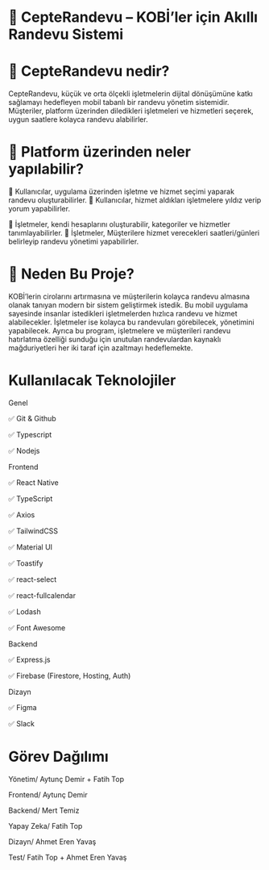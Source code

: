 


# 📱 CepteRandevu – KOBİ’ler için Akıllı Randevu Sistemi



# 💼 CepteRandevu nedir?

CepteRandevu, küçük ve orta ölçekli işletmelerin dijital dönüşümüne katkı sağlamayı hedefleyen mobil tabanlı bir randevu yönetim sistemidir.
Müşteriler, platform üzerinden diledikleri işletmeleri ve hizmetleri seçerek, uygun saatlere kolayca randevu alabilirler.


# 📱 Platform üzerinden neler yapılabilir?

📌 Kullanıcılar, uygulama üzerinden işletme ve hizmet seçimi yaparak randevu oluşturabilirler.
🌟 Kullanıcılar, hizmet aldıkları işletmelere yıldız verip yorum yapabilirler.


🧩 İşletmeler, kendi hesaplarını oluşturabilir, kategoriler ve hizmetler tanımlayabilirler.
📆 İşletmeler, Müşterilere hizmet verecekleri saatleri/günleri belirleyip randevu yönetimi yapabilirler.


# 🎯 Neden Bu Proje?
KOBİ’lerin cirolarını artırmasına ve müşterilerin kolayca randevu almasına olanak tanıyan modern bir sistem geliştirmek istedik. Bu mobil uygulama sayesinde
insanlar istedikleri işletmelerden hızlıca randevu ve hizmet alabilecekler. 
İşletmeler ise kolayca bu randevuları görebilecek, yönetimini yapabilecek. Ayrıca bu program, işletmelere ve müşterileri randevu hatırlatma özelliği sunduğu için unutulan randevulardan kaynaklı mağduriyetleri her iki taraf için azaltmayı
hedeflemekte.

# Kullanılacak Teknolojiler


Genel

✅ Git & Github

✅ Typescript

✅ Nodejs

Frontend

✅ React Native

✅ TypeScript

✅ Axios

✅ TailwindCSS

✅ Material UI

✅ Toastify

✅ react-select

✅ react-fullcalendar

✅ Lodash

✅ Font Awesome


Backend

✅ Express.js

✅ Firebase (Firestore, Hosting, Auth)


Dizayn

✅ Figma

✅ Slack


# Görev Dağılımı

Yönetim/ Aytunç Demir + Fatih Top 

Frontend/ Aytunç Demir

Backend/ Mert Temiz

Yapay Zeka/ Fatih Top

Dizayn/ Ahmet Eren Yavaş

Test/ Fatih Top + Ahmet Eren Yavaş



